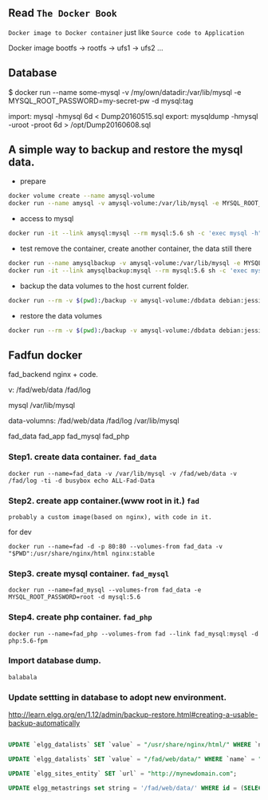 ## Read `The Docker Book`
`Docker image to Docker container` just like `Source code to Application`

Docker image
bootfs -> rootfs -> ufs1 -> ufs2 ...

## Database 
$ docker run --name some-mysql -v /my/own/datadir:/var/lib/mysql -e MYSQL_ROOT_PASSWORD=my-secret-pw -d mysql:tag

import: mysql -hmysql 6d < Dump20160515.sql
export: mysqldump -hmysql -uroot -proot 6d > /opt/Dump20160608.sql

## A simple way to backup and restore the mysql data.

 - prepare
``` bash
docker volume create --name amysql-volume
docker run --name amysql -v amysql-volume:/var/lib/mysql -e MYSQL_ROOT_PASSWORD=root -d mysql:5.6
```

 - access to mysql
``` bash
docker run -it --link amysql:mysql --rm mysql:5.6 sh -c 'exec mysql -h"$MYSQL_PORT_3306_TCP_ADDR" -P"$MYSQL_PORT_3306_TCP_PORT" -uroot -p"$MYSQL_ENV_MYSQL_ROOT_PASSWORD"'
```
- test remove the container, create another container, the data still there
``` bash
docker run --name amysqlbackup -v amysql-volume:/var/lib/mysql -e MYSQL_ROOT_PASSWORD=root -d mysql:5.6
docker run -it --link amysqlbackup:mysql --rm mysql:5.6 sh -c 'exec mysql -h"$MYSQL_PORT_3306_TCP_ADDR" -P"$MYSQL_PORT_3306_TCP_PORT" -uroot -p"$MYSQL_ENV_MYSQL_ROOT_PASSWORD"'
```

- backup the data volumes to the host current folder.
``` bash
docker run --rm -v $(pwd):/backup -v amysql-volume:/dbdata debian:jessie tar cvf /backup/backup.tar /dbdata
```
- restore the data volumes
``` bash
docker run --rm -v $(pwd):/backup -v amysql-volume:/dbdata debian:jessie bash -c "cd /dbdata && tar xvf /backup/backup.tar --strip 1"
```

## Fadfun docker
fad_backend
   nginx + code.
   
   v: /fad/web/data
      /fad/log
      
mysql
   /var/lib/mysql

data-volumns:
   /fad/web/data
   /fad/log
   /var/lib/mysql
   
fad_data
fad_app
fad_mysql
fad_php

### Step1. create data container. `fad_data`
```
docker run --name=fad_data -v /var/lib/mysql -v /fad/web/data -v /fad/log -ti -d busybox echo ALL-Fad-Data
```
### Step2. create app container.(www root in it.)  `fad`
```
probably a custom image(based on nginx), with code in it.
```
for dev
```
docker run --name=fad -d -p 80:80 --volumes-from fad_data -v "$PWD":/usr/share/nginx/html nginx:stable
```
### Step3. create mysql container. `fad_mysql`
```
docker run --name=fad_mysql --volumes-from fad_data -e MYSQL_ROOT_PASSWORD=root -d mysql:5.6
```
### Step4. create php container. `fad_php`
```
docker run --name=fad_php --volumes-from fad --link fad_mysql:mysql -d php:5.6-fpm
```

### Import database dump.
```
balabala
```

### Update settting in database to adopt new environment.

http://learn.elgg.org/en/1.12/admin/backup-restore.html#creating-a-usable-backup-automatically
``` sql

UPDATE `elgg_datalists` SET `value` = "/usr/share/nginx/html/" WHERE `name` = "path";

UPDATE `elgg_datalists` SET `value` = "/fad/web/data/" WHERE `name` = "dataroot";

UPDATE `elgg_sites_entity` SET `url` = "http://mynewdomain.com";

UPDATE elgg_metastrings set string = '/fad/web/data/' WHERE id = (SELECT value_id from elgg_metadata where name_id = (SELECT * FROM (SELECT id FROM elgg_metastrings WHERE string = 'filestore::dir_root') as ms2) LIMIT 1);

```
